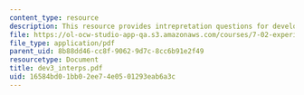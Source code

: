```yaml
---
content_type: resource
description: This resource provides intrepretation questions for development day 3.
file: https://ol-ocw-studio-app-qa.s3.amazonaws.com/courses/7-02-experimental-biology-communication-spring-2005/16584bd01bb02ee74e0501293eab6a3c_dev3_interps.pdf
file_type: application/pdf
parent_uid: 8b88dd46-cc8f-9062-9d7c-8cc6b91e2f49
resourcetype: Document
title: dev3_interps.pdf
uid: 16584bd0-1bb0-2ee7-4e05-01293eab6a3c
---
```

